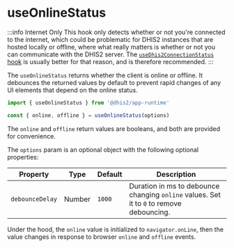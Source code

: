 # useOnlineStatus

:::info Internet Only
This hook only detects whether or not you're connected to the internet, which could be problematic for DHIS2 instances that are hosted locally or offline, where what really matters is whether or not you can communicate with the DHIS2 server. The [`useDhis2ConnectionStatus` hook](./useDhis2ConnectionStatus.md) is usually better for that reason, and is therefore recommended.
:::

The `useOnlineStatus` returns whether the client is online or offline. It debounces the returned values by default to prevent rapid changes of any UI elements that depend on the online status.

```jsx
import { useOnlineStatus } from '@dhis2/app-runtime'

const { online, offline } = useOnlineStatus(options)
```

The `online` and `offline` return values are booleans, and both are provided for convenience.

The `options` param is an optional object with the following optional properties:

| Property        | Type   | Default | Description                                                                              |
| --------------- | ------ | ------- | ---------------------------------------------------------------------------------------- |
| `debounceDelay` | Number | `1000`  | Duration in ms to debounce changing `online` values. Set it to `0` to remove debouncing. |

Under the hood, the `online` value is initialized to `navigator.onLine`, then the value changes in response to browser `online` and `offline` events.
